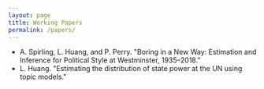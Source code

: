 ```yaml
---
layout: page
title: Working Papers
permalink: /papers/
---
```


* A. Spirling, L. Huang, and P. Perry. "Boring in a New Way: Estimation and Inference for Political Style at Westminster, 1935–2018."
* L. Huang. "Estimating the distribution of state power at the UN using topic models."
